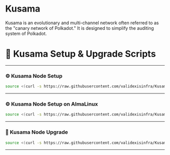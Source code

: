 # Kusama
Kusama is an evolutionary and multi-channel network often referred to as the "canary network of Polkadot." It is designed to simplify the auditing system of Polkadot.

# 🌟 Kusama Setup & Upgrade Scripts

---

### ⚙️ Kusama Node Setup  

~~~bash
source <(curl -s https://raw.githubusercontent.com/validexisinfra/Kusama/main/installmain.sh)
~~~

---

### ⚙️ Kusama Node Setup on AlmaLinux

~~~bash
source <(curl -s https://raw.githubusercontent.com/validexisinfra/Kusama/main/installmain_AlmaLinux.sh)
~~~

---

### 🔄 Kusama Node Upgrade 

~~~bash
source <(curl -s https://raw.githubusercontent.com/validexisinfra/Kusama/main/upgrademain.sh)
~~~

---
